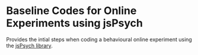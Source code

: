 # Baseline Codes for Online Experiments using jsPsych 

Provides the intial steps when coding a behavioural online experiment using the [jsPsych library](https://www.jspsych.org/).  
